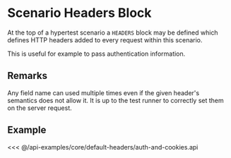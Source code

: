 # Scenario Headers Block

At the top of a hypertest scenario a `HEADERS` block may be defined which defines HTTP headers
added to every request within this scenario.

This is useful for example to pass authentication information.

## Remarks

Any field name can used multiple times even if the given header's semantics does not allow it. It is up to
the test runner to correctly set them on the server request.

## Example

<<< @/api-examples/core/default-headers/auth-and-cookies.api
